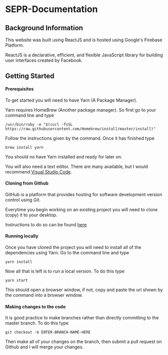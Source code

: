 # SEPR-Documentation

## Background Information

This website was built using ReactJS and is hosted using Google's Firebase Platform.

ReactJS is a declarative, efficient, and flexible JavaScript library for building user interfaces created by Facebook. 

## Getting Started

#### Prerequisites

To get started you will need to have Yarn (A Package Manager).

Yarn requires HomeBrew (Another package manager). So first go to your command line and type

`/usr/bin/ruby -e "$(curl -fsSL https://raw.githubusercontent.com/Homebrew/install/master/install)"`

Follow the instructions given by the command. Once it has finished type

`brew install yarn`

You should no have Yarn installed and ready for later on.

You will also need a text editor. There are many available, but I would recommend [Visual Studio Code](https://code.visualstudio.com).

#### Cloning from Github

GitHub is a platform that provides hosting for software development version control using Git.

Everytime you begin working on an existing project you will need to clone (copy) it to your desktop.

Instructions to do so can be found [here](https://help.github.com/en/articles/cloning-a-repository)

#### Running locally

Once you have cloned the project you will need to install all of the dependencies using Yarn. Go to the command line and type

`yarn install`

Now all that is left is to run a local version. To do this type

`yarn start`

This should open a browser window, if not, copy and paste the url shown by the command into a browser window.

#### Making changes to the code

It is good practice to make branches rather than directly committing to the master branch. To do this type

`git checkout -b ENTER-BRANCH-NAME-HERE`

Then make all of your changes on the branch, then submit a pull request on Github and I will merge your changes.